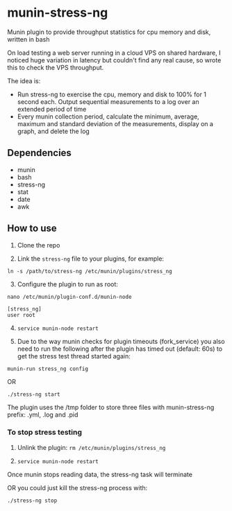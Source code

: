 # munin-stress-ng
Munin plugin to provide throughput statistics for cpu memory and disk, written in bash

On load testing a web server running in a cloud VPS on shared hardware, I noticed huge variation in latency but couldn't find any real cause, so wrote this to check the VPS throughput.

The idea is:
 - Run stress-ng to exercise the cpu, memory and disk to 100% for 1 second each. Output sequential measurements to a log over an extended period of time
 - Every munin collection period, calculate the minimum, average, maximum and standard deviation of the measurements, display on a graph, and delete the log

## Dependencies
 - munin
 - bash
 - stress-ng
 - stat
 - date
 - awk

## How to use

1. Clone the repo

2. Link the `stress-ng` file to your plugins, for example:

`ln -s /path/to/stress-ng /etc/munin/plugins/stress_ng`

3. Configure the plugin to run as root:

`nano /etc/munin/plugin-conf.d/munin-node`

    [stress_ng]
    user root

4. `service munin-node restart`

5. Due to the way munin checks for plugin timeouts (fork_service) you also need to run the following after the plugin has timed out (default: 60s) to get the stress test thread started again:

`munin-run stress_ng config`

OR

`./stress-ng start`

The plugin uses the /tmp folder to store three files with munin-stress-ng prefix: .yml, .log and .pid

### To stop stress testing

1. Unlink the plugin: `rm /etc/munin/plugins/stress_ng`

2. `service munin-node restart`

Once munin stops reading data, the stress-ng task will terminate

OR you could just kill the stress-ng process with:

`./stress-ng stop`
